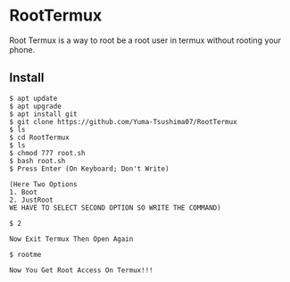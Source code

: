 # RootTermux
Root Termux is a way to root be a root user in termux without rooting your phone.

## Install
```
$ apt update
$ apt upgrade
$ apt install git 
$ git clone https://github.com/Yuma-Tsushima07/RootTermux
$ ls
$ cd RootTermux
$ ls
$ chmod 777 root.sh
$ bash root.sh
$ Press Enter (On Keyboard; Don't Write)

(Here Two Options
1. Boot
2. JustRoot
WE HAVE TO SELECT SECOND OPTION SO WRITE THE COMMAND)

$ 2

Now Exit Termux Then Open Again

$ rootme

Now You Get Root Access On Termux!!!
```

